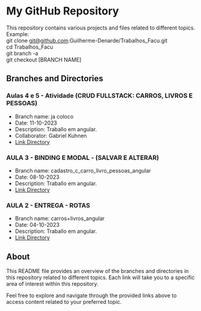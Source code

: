 # My GitHub Repository

This repository contains various projects and files related to different topics.\
Example:\
git clone git@github.com:Guilherme-Denarde/Trabalhos_Facu.git \
cd Trabalhos_Facu\
git branch -a\
git checkout [BRANCH NAME]

## Branches and Directories

### Aulas 4 e 5 - Atividade (CRUD FULLSTACK: CARROS, LIVROS E PESSOAS)  
- Branch name: ja coloco
- Date: 11-10-2023
- Description: Traballo em angular.
- Collaborator: Gabriel Kuhnen
- [Link Directory](https://github.com/Guilherme-Denarde/Trabalhos_Facu/tree/cadastro_c_carro_livro_pessoas_angular)

### AULA 3 - BINDING E MODAL - (SALVAR E ALTERAR) 
- Branch name: cadastro_c_carro_livro_pessoas_angular
- Date: 08-10-2023
- Description: Traballo em angular.
- [Link Directory](https://github.com/Guilherme-Denarde/Trabalhos_Facu/tree/cadastro_c_carro_livro_pessoas_angular)

### AULA 2 - ENTREGA - ROTAS  
- Branch name: carros+livros_angular
- Date: 04-10-2023
- Description: Traballo em angular.
- [Link Directory](https://github.com/Guilherme-Denarde/Trabalhos_Facu/tree/carros+livros_angular)
  
## About

This README file provides an overview of the branches and directories in this repository related to different topics. Each link will take you to a specific area of interest within this repository.

Feel free to explore and navigate through the provided links above to access content related to your preferred topic.
